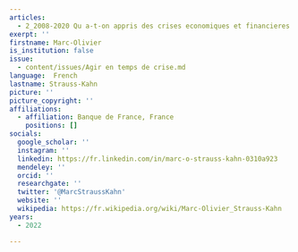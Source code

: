 ```yaml
---
articles:
  - 2_2008-2020 Qu a-t-on appris des crises economiques et financieres
exerpt: ''
firstname: Marc-Olivier
is_institution: false
issue:
  - content/issues/Agir en temps de crise.md
language:  French
lastname: Strauss-Kahn
picture: ''
picture_copyright: ''
affiliations:
  - affiliation: Banque de France, France
    positions: []
socials:
  google_scholar: ''
  instagram: ''
  linkedin: https://fr.linkedin.com/in/marc-o-strauss-kahn-0310a923
  mendeley: ''
  orcid: ''
  researchgate: ''
  twitter: '@MarcStraussKahn'
  website: ''
  wikipedia: https://fr.wikipedia.org/wiki/Marc-Olivier_Strauss-Kahn
years:
  - 2022

---
```

